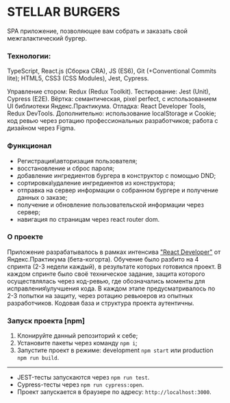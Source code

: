 # STELLAR BURGERS
SPA приложение, позволяющее вам собрать и заказать свой межгалактический бургер.

### Технологии: 
TypeScript, React.js (Сборка CRA), JS (ES6), Git (+Conventional Commits lite); HTML5, CSS3 (CSS Modules), Jest, Cypress.

Управление стором: Redux (Redux Toolkit).
Тестирование: Jest (Unit), Cypress (E2E).
Вёртка: семантическая, pixel perfect, с использованием UI библиотеки Яндекс.Практикума.
Отладка: React Developer Tools, Redux DevTools.
Дополнительно: использование localStorage и Cookie; код ревью через ротацию профессиональных разработчиков; работа с дизайном через Figma.

### Функционал
* Регистрация\авторизация пользователя; 
* восстановление и сброс пароля; 
* добавление ингредиентов бургера в конструктор с помощью DND; 
* сортировка\удаление ингредиентов из конструктора; 
* отправка на сервер информации о собранном бургере и получение данных о заказе; 
* получение и обновление пользовательской информации через сервер; 
* навигация по страницам через react router dom.

### О проекте
Приложение разрабатывалось в рамках интенсива ["React Developer"](https://praktikum.yandex.ru/react/) от Яндекс.Практикума (бета-когорта). 
Обучение было разбито на 4 спринта (2-3 недели каждый), в результате которых готовился проект. В каждом спринте было своё техническое задание, защита которого осуществлялась через код-ревью, где обозначались моменты для исправления\улучшения кода. В каждом этапе предусматривалось по 2-3 попытки на защиту, через ротацию ревьюеров из опытных разработчиков. 
Кодовая база и структура проекта аутентичны. 

### Запуск проекта [npm]
1. Клонируйте данный репозиторий к себе;
2. Установите пакеты через команду `npm i`;
3. Запустите проект в режиме: development `npm start` или production `npm run build`.
---
* JEST-тесты запускаются через `npm run test`.
* Cypress-тесты через `npm run cypress:open`.
* Проект запускается в браузере по адресу: `http://localhost:3000`.
